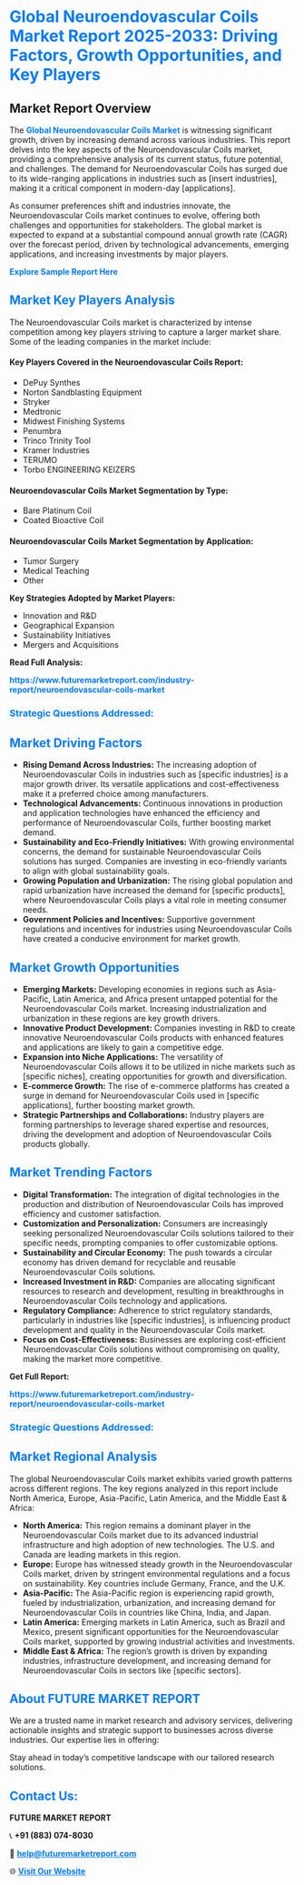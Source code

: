 <h1 style="color: #007BFF;">Global Neuroendovascular Coils Market Report 2025-2033: Driving Factors, Growth Opportunities, and Key Players</h1>

<section id="overview">
<h2>Market Report Overview</h2>
<p>The <a href="https://www.futuremarketreport.com/industry-report/neuroendovascular-coils-market" style="color: #007BFF; text-decoration: none;"><strong>Global Neuroendovascular Coils Market</strong></a> is witnessing significant growth, driven by increasing demand across various industries. This report delves into the key aspects of the Neuroendovascular Coils market, providing a comprehensive analysis of its current status, future potential, and challenges. The demand for Neuroendovascular Coils has surged due to its wide-ranging applications in industries such as [insert industries], making it a critical component in modern-day [applications].</p>
<p>As consumer preferences shift and industries innovate, the Neuroendovascular Coils market continues to evolve, offering both challenges and opportunities for stakeholders. The global market is expected to expand at a substantial compound annual growth rate (CAGR) over the forecast period, driven by technological advancements, emerging applications, and increasing investments by major players.</p>
</section>

<section id="overview">
<p><a href="https://www.futuremarketreport.com/request-sample/reportId=64811" style="color: #007BFF; text-decoration: none;"><strong>Explore Sample Report Here</strong></a></p>
</section>

<section id="key-players">
<h2 style="color: #007BFF;">Market Key Players Analysis</h2>
<p>The Neuroendovascular Coils market is characterized by intense competition among key players striving to capture a larger market share. Some of the leading companies in the market include:</p>
<h4>Key Players Covered in the Neuroendovascular Coils Report:</h4>
<ul><li>DePuy Synthes</li><li>Norton Sandblasting Equipment</li><li>Stryker</li><li>Medtronic</li><li>Midwest Finishing Systems</li><li>Penumbra</li><li>Trinco Trinity Tool</li><li>Kramer Industries</li><li>TERUMO</li><li>Torbo ENGINEERING KEIZERS</li></ul>
<h4>Neuroendovascular Coils Market Segmentation by Type:</h4>
<ul><li>Bare Platinum Coil</li><li>Coated Bioactive Coil</li></ul>

<h4>Neuroendovascular Coils Market Segmentation by Application:</h4>
<ul><li>Tumor Surgery</li><li>Medical Teaching</li><li>Other</li></ul>
<p><strong>Key Strategies Adopted by Market Players:</strong></p>
<ul>
<li>Innovation and R&D</li>
<li>Geographical Expansion</li>
<li>Sustainability Initiatives</li>
<li>Mergers and Acquisitions</li>
</ul>
</section>

<section>
<p><strong>Read Full Analysis: </strong></p><a href="https://www.futuremarketreport.com/industry-report/neuroendovascular-coils-market" style="color: #007BFF; text-decoration: none;"><strong>https://www.futuremarketreport.com/industry-report/neuroendovascular-coils-market</strong></a>
<h3 style="color: #007BFF;">Strategic Questions Addressed:</h3>
</section>

<section id="driving-factors">
<h2 style="color: #007BFF;">Market Driving Factors</h2>
<ul>
<li><strong>Rising Demand Across Industries:</strong> The increasing adoption of Neuroendovascular Coils in industries such as [specific industries] is a major growth driver. Its versatile applications and cost-effectiveness make it a preferred choice among manufacturers.</li>
<li><strong>Technological Advancements:</strong> Continuous innovations in production and application technologies have enhanced the efficiency and performance of Neuroendovascular Coils, further boosting market demand.</li>
<li><strong>Sustainability and Eco-Friendly Initiatives:</strong> With growing environmental concerns, the demand for sustainable Neuroendovascular Coils solutions has surged. Companies are investing in eco-friendly variants to align with global sustainability goals.</li>
<li><strong>Growing Population and Urbanization:</strong> The rising global population and rapid urbanization have increased the demand for [specific products], where Neuroendovascular Coils plays a vital role in meeting consumer needs.</li>
<li><strong>Government Policies and Incentives:</strong> Supportive government regulations and incentives for industries using Neuroendovascular Coils have created a conducive environment for market growth.</li>
</ul>
</section>

<section id="growth-opportunities">
<h2 style="color: #007BFF;">Market Growth Opportunities</h2>
<ul>
<li><strong>Emerging Markets:</strong> Developing economies in regions such as Asia-Pacific, Latin America, and Africa present untapped potential for the Neuroendovascular Coils market. Increasing industrialization and urbanization in these regions are key growth drivers.</li>
<li><strong>Innovative Product Development:</strong> Companies investing in R&D to create innovative Neuroendovascular Coils products with enhanced features and applications are likely to gain a competitive edge.</li>
<li><strong>Expansion into Niche Applications:</strong> The versatility of Neuroendovascular Coils allows it to be utilized in niche markets such as [specific niches], creating opportunities for growth and diversification.</li>
<li><strong>E-commerce Growth:</strong> The rise of e-commerce platforms has created a surge in demand for Neuroendovascular Coils used in [specific applications], further boosting market growth.</li>
<li><strong>Strategic Partnerships and Collaborations:</strong> Industry players are forming partnerships to leverage shared expertise and resources, driving the development and adoption of Neuroendovascular Coils products globally.</li>
</ul>
</section>

<section id="trending-factors">
<h2 style="color: #007BFF;">Market Trending Factors</h2>
<ul>
<li><strong>Digital Transformation:</strong> The integration of digital technologies in the production and distribution of Neuroendovascular Coils has improved efficiency and customer satisfaction.</li>
<li><strong>Customization and Personalization:</strong> Consumers are increasingly seeking personalized Neuroendovascular Coils solutions tailored to their specific needs, prompting companies to offer customizable options.</li>
<li><strong>Sustainability and Circular Economy:</strong> The push towards a circular economy has driven demand for recyclable and reusable Neuroendovascular Coils solutions.</li>
<li><strong>Increased Investment in R&D:</strong> Companies are allocating significant resources to research and development, resulting in breakthroughs in Neuroendovascular Coils technology and applications.</li>
<li><strong>Regulatory Compliance:</strong> Adherence to strict regulatory standards, particularly in industries like [specific industries], is influencing product development and quality in the Neuroendovascular Coils market.</li>
<li><strong>Focus on Cost-Effectiveness:</strong> Businesses are exploring cost-efficient Neuroendovascular Coils solutions without compromising on quality, making the market more competitive.</li>
</ul>
</section>

<section>
<p><strong>Get Full Report: </strong></p><a href="https://www.futuremarketreport.com/industry-report/neuroendovascular-coils-market" style="color: #007BFF; text-decoration: none;"><strong>https://www.futuremarketreport.com/industry-report/neuroendovascular-coils-market</strong></a>
<h3 style="color: #007BFF;">Strategic Questions Addressed:</h3>
</section>


<section id="regional-analysis">
<h2 style="color: #007BFF;">Market Regional Analysis</h2>
<p>The global Neuroendovascular Coils market exhibits varied growth patterns across different regions. The key regions analyzed in this report include North America, Europe, Asia-Pacific, Latin America, and the Middle East & Africa:</p>
<ul>
<li><strong>North America:</strong> This region remains a dominant player in the Neuroendovascular Coils market due to its advanced industrial infrastructure and high adoption of new technologies. The U.S. and Canada are leading markets in this region.</li>
<li><strong>Europe:</strong> Europe has witnessed steady growth in the Neuroendovascular Coils market, driven by stringent environmental regulations and a focus on sustainability. Key countries include Germany, France, and the U.K.</li>
<li><strong>Asia-Pacific:</strong> The Asia-Pacific region is experiencing rapid growth, fueled by industrialization, urbanization, and increasing demand for Neuroendovascular Coils in countries like China, India, and Japan.</li>
<li><strong>Latin America:</strong> Emerging markets in Latin America, such as Brazil and Mexico, present significant opportunities for the Neuroendovascular Coils market, supported by growing industrial activities and investments.</li>
<li><strong>Middle East & Africa:</strong> The region’s growth is driven by expanding industries, infrastructure development, and increasing demand for Neuroendovascular Coils in sectors like [specific sectors].</li>
</ul>
</section>

<footer>
<h2 style="color: #007BFF;">About FUTURE MARKET REPORT</h2>
<p>We are a trusted name in market research and advisory services, delivering actionable insights and strategic support to businesses across diverse industries. Our expertise lies in offering:</p>

<p>Stay ahead in today’s competitive landscape with our tailored research solutions.</p>

<h2 style="color: #007BFF;">Contact Us:</h2>
<p><strong>FUTURE MARKET REPORT</strong></p>
<p>📞 <strong>+91 (883) 074-8030</strong></p>
<p>📧 <strong><a href="mailto:help@futuremarketreport.com" style="color: #007BFF;">help@futuremarketreport.com</a></strong></p>
<p>🌐 <strong><a href="https://www.futuremarketreport.com/" style="color: #007BFF;">Visit Our Website</a></strong></p>
</footer>